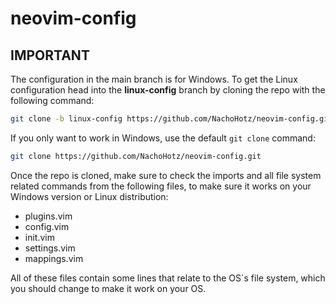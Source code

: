 # neovim-config

## IMPORTANT

The configuration in the main branch is for Windows. To get the Linux configuration head into the **linux-config** branch by cloning the repo with the following command:

```bash
git clone -b linux-config https://github.com/NachoHotz/neovim-config.git
```

If you only want to work in Windows, use the default ```git clone``` command:

```bash
git clone https://github.com/NachoHotz/neovim-config.git
```

Once the repo is cloned, make sure to check the imports and all file system related commands from the following files, to make sure it works on your Windows version or Linux distribution:

* plugins.vim
* config.vim
* init.vim
* settings.vim
* mappings.vim

All of these files contain some lines that relate to the OS´s file system, which you should change to make it work on your OS.

